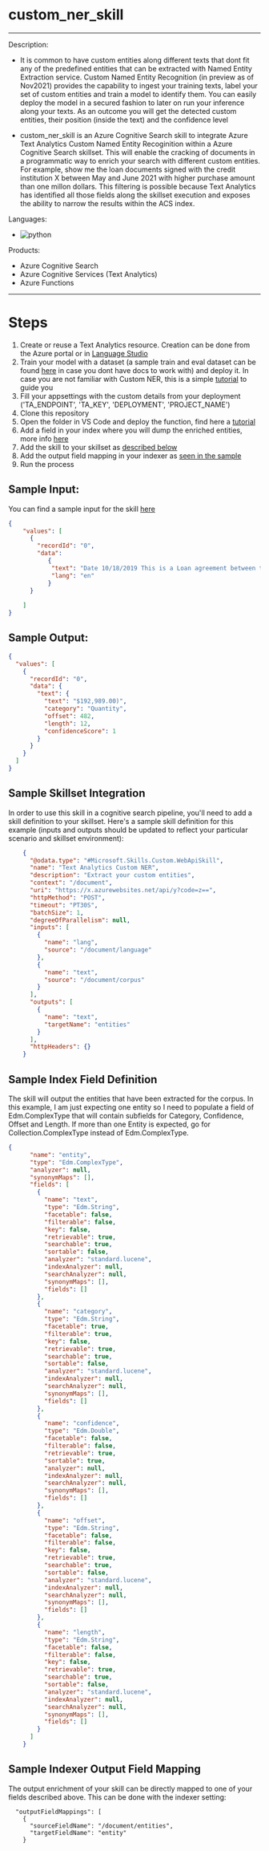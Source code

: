 # custom_ner_skill
---
Description:
- It is common to have custom entities along different texts that dont fit any of the predefined entities that can be extracted with Named Entity Extraction service. Custom Named Entity Recognition (in preview as of Nov2021) provides the capability to ingest your training texts, label your set of custom entities and train a model to identify them. You can easily deploy the model in a secured fashion to later on run your inference along your texts. As an outcome you will get the detected custom entities, their position (inside the text) and the confidence level

- custom_ner_skill is an Azure Cognitive Search skill to integrate Azure Text Analytics Custom Named Entity Recoginition within a Azure Cognitive Search skillset. This will enable the cracking of documents in a programmatic way to enrich your search with different custom entities. For example, show me the loan documents signed with the credit institution X between May and June 2021 with higher purchase amount than one millon dollars. This filtering is possible because Text Analytics has identified all those fields along the skillset execution and exposes the ability to narrow the results within the ACS index.

Languages:
- ![python](https://img.shields.io/badge/language-python-orange)

Products:
- Azure Cognitive Search
- Azure Cognitive Services (Text Analytics)
- Azure Functions
---

# Steps    

1. Create or reuse a Text Analytics resource. Creation can be done from the Azure portal or in [Language Studio](https://language.azure.com/home)
2. Train your model with a dataset (a sample train and eval dataset can be found [here](https://github.com/Azure-Samples/cognitive-services-sample-data-files/tree/master/language-service/Custom%20NER/loan%20agreements) in case you dont have docs to work with) and deploy it. In case you are not familiar with Custom NER, this is a simple [tutorial](https://docs.microsoft.com/en-us/azure/cognitive-services/language-service/custom-named-entity-recognition/quickstart?pivots=language-studio#upload-sample-data-to-blob-container) to guide you
3. Fill your appsettings with the custom details from your deployment ('TA_ENDPOINT', 'TA_KEY', 'DEPLOYMENT', 'PROJECT_NAME')
4. Clone this repository
5. Open the folder in VS Code and deploy the function, find here a [tutorial](https://docs.microsoft.com/en-us/azure/search/cognitive-search-custom-skill-python)
6. Add a field in your index where you will dump the enriched entities, more info [here](#sample-index-field-definition)
7. Add the skill to your skillset as [described below](#sample-skillset-integration)
8. Add the output field mapping in your indexer as [seen in the sample](#sample-indexer-output-field-mapping)
9. Run the process 

## Sample Input:

You can find a sample input for the skill [here](../main/custom_ner/sample.dat)

```json
{
    "values": [
      {
        "recordId": "0",
        "data":
           {
            "text": "Date 10/18/2019 This is a Loan agreement between the two individuals mentioned below in the parties section of the agreement. I. Parties of agreement - Casey Jensen with a mailing address of 2469 Pennsylvania Avenue, City of New Brunswick, State of New Jersey (the Borrower) - Hollie Rees with a mailing address of 42 Gladwell Street, City of Memphis, State of Tennessee (the Lender) II. Amount The loan amount given by lender to borrower is one hundred ninety-two thousand nine hundred eighty-nine Dollars ($192,989.00) (The Note)",
            "lang": "en"
           }
      }
     
    ]
}
```

## Sample Output:

```json
{
  "values": [
    {
      "recordId": "0",
      "data": {
        "text": {
          "text": "$192,989.00)",
          "category": "Quantity",
          "offset": 482,
          "length": 12,
          "confidenceScore": 1
        }
      }
    }
  ]
}
```

## Sample Skillset Integration

In order to use this skill in a cognitive search pipeline, you'll need to add a skill definition to your skillset.
Here's a sample skill definition for this example (inputs and outputs should be updated to reflect your particular scenario and skillset environment):

```json
    {
      "@odata.type": "#Microsoft.Skills.Custom.WebApiSkill",
      "name": "Text Analytics Custom NER",
      "description": "Extract your custom entities",
      "context": "/document",
      "uri": "https://x.azurewebsites.net/api/y?code=z==",
      "httpMethod": "POST",
      "timeout": "PT30S",
      "batchSize": 1,
      "degreeOfParallelism": null,
      "inputs": [
        {
          "name": "lang",
          "source": "/document/language"
        },
        {
          "name": "text",
          "source": "/document/corpus"
        }
      ],
      "outputs": [
        {
          "name": "text",
          "targetName": "entities"
        }
      ],
      "httpHeaders": {}
    }
```

## Sample Index Field Definition

The skill will output the entities that have been extracted for the corpus. In this example, I am just expecting one entity so I need to populate a field of Edm.ComplexType that will contain subfields for Category, Confidence, Offset and Length. If more than one Entity is expected, go for Collection.ComplexType instead of Edm.ComplexType.

```json
{
      "name": "entity",
      "type": "Edm.ComplexType",
      "analyzer": null,
      "synonymMaps": [],
      "fields": [
        {
          "name": "text",
          "type": "Edm.String",
          "facetable": false,
          "filterable": false,
          "key": false,
          "retrievable": true,
          "searchable": true,
          "sortable": false,
          "analyzer": "standard.lucene",
          "indexAnalyzer": null,
          "searchAnalyzer": null,
          "synonymMaps": [],
          "fields": []
        },
        {
          "name": "category",
          "type": "Edm.String",
          "facetable": true,
          "filterable": true,
          "key": false,
          "retrievable": true,
          "searchable": true,
          "sortable": false,
          "analyzer": "standard.lucene",
          "indexAnalyzer": null,
          "searchAnalyzer": null,
          "synonymMaps": [],
          "fields": []
        },
        {
          "name": "confidence",
          "type": "Edm.Double",
          "facetable": false,
          "filterable": false,
          "retrievable": true,
          "sortable": true,
          "analyzer": null,
          "indexAnalyzer": null,
          "searchAnalyzer": null,
          "synonymMaps": [],
          "fields": []
        },
        {
          "name": "offset",
          "type": "Edm.String",
          "facetable": false,
          "filterable": false,
          "key": false,
          "retrievable": true,
          "searchable": true,
          "sortable": false,
          "analyzer": "standard.lucene",
          "indexAnalyzer": null,
          "searchAnalyzer": null,
          "synonymMaps": [],
          "fields": []
        },
        {
          "name": "length",
          "type": "Edm.String",
          "facetable": false,
          "filterable": false,
          "key": false,
          "retrievable": true,
          "searchable": true,
          "sortable": false,
          "analyzer": "standard.lucene",
          "indexAnalyzer": null,
          "searchAnalyzer": null,
          "synonymMaps": [],
          "fields": []
        }
      ]
    }
```

## Sample Indexer Output Field Mapping

The output enrichment of your skill can be directly mapped to one of your fields described above. This can be done with the indexer setting:
```
  "outputFieldMappings": [
    {
      "sourceFieldName": "/document/entities",
      "targetFieldName": "entity"
    }
```
